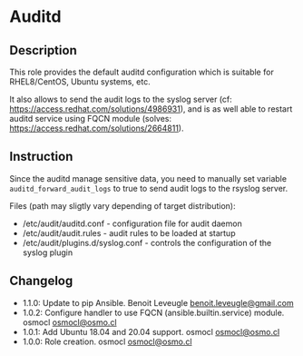 # Auditd

## Description

This role provides the default auditd configuration which is suitable for RHEL8/CentOS, Ubuntu systems, etc.

It also allows to send the audit logs to the syslog server (cf: https://access.redhat.com/solutions/4986931), 
and is as well able to restart auditd service using FQCN module (solves: https://access.redhat.com/solutions/2664811).

## Instruction

Since the auditd manage sensitive data, you need to manually set variable `auditd_forward_audit_logs` to true to send audit logs to the rsyslog server.

Files (path may sligtly vary depending of target distribution):

* /etc/audit/auditd.conf - configuration file for audit daemon
* /etc/audit/audit.rules - audit rules to be loaded at startup
* /etc/audit/plugins.d/syslog.conf - controls the configuration of the syslog plugin

## Changelog

* 1.1.0: Update to pip Ansible. Benoit Leveugle <benoit.leveugle@gmail.com>
* 1.0.2: Configure handler to use FQCN (ansible.builtin.service) module. osmocl <osmocl@osmo.cl>
* 1.0.1: Add Ubuntu 18.04 and 20.04 support. osmocl <osmocl@osmo.cl>
* 1.0.0: Role creation. osmocl <osmocl@osmo.cl>
